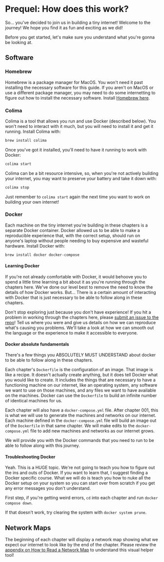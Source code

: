 # Prequel: How does this work?

So... you've decided to join us in building a tiny internet! Welcome to the journey! We hope you find it as fun and exciting as we did!

Before you get started, let's make sure you understand what you're gonna be looking at.

## Software

### Homebrew

Homebrew is a package manager for MacOS. You won't need it past installing the necessary software for this guide. If you aren't on MacOS or use a different package manager, you may need to do some internetting to figure out how to install the necessary software. Install [Homebrew here](https://brew.sh/).

### Colima

Colima is a tool that allows you run and use Docker (described below). You won't need to interact with it much, but you will need to install it and get it running. Install Colima with:

```bash
brew install colima
```

Once you've got it installed, you'll need to have it running to work with Docker:

```bash
colima start
```

Colima can be a bit resource intensive, so, when you're not actively building your internet, you may want to preserve your battery and take it down with:

```bash
colima stop
```

Just remember to `colima start` again the next time you want to work on building your own internet!

### Docker

Each machine on the tiny internet you're building in these chapters is a separate Docker container. Docker allowed us to be able to make a reproducible experience that, with the correct setup, should run on anyone's laptop without people needing to buy expensive and wasteful hardware. Install Docker with:

```bash
brew install docker docker-compose
```

#### Learning Docker

If you're not already comfortable with Docker, it would behoove you to spend a little time learning a bit about it as you're running through the chapters here. We've done our level best to remove the need to know the details of how Docker works. But... There is a certain amount of interacting with Docker that is just necessary to be able to follow along in these chapters.

Don't stop exploring just because you don't have experience! If you hit a problem in working through the chapters here, please [submit an issue to the repo](https://github.com/psbanka/build-your-own-internet/issues/new)! Tell us where you were and give us details on how we can reproduce what's causing you problems. We'll take a look at how we can smooth out the language or the experience to make it accessible to everyone.

#### Docker absolute fundamentals

There's a few things you ABSOLUTELY MUST UNDERSTAND about docker to be able to follow along in these chapters.

Each chapter's `Dockerfile` is the configuration of an image. That image is like a recipe. It doesn't actually create anything, but it does tell Docker what you would like to create. It includes the things that are necessary to have a functioning machine on our internet, like an operating system, any software we want to use on those machines, and any files we want to have available on the machines. Docker can use the `Dockerfile` to build an infinite number of identical machines for us.

Each chapter will also have a `docker-compose.yml` file. After chapter 001, this is what we will use to generate the machines and networks on our internet. Each machine defined in the `docker-compose.yml` file will build an image out of the `Dockerfile` in that same chapter. We will make edits to the `docker-compose.yml` file to add new machines and networks as our internet grows.

We will provide you with the Docker commands that you need to run to be able to follow along with this journey.

#### Troubleshooting Docker

Yeah. This is a HUGE topic. We're not going to teach you how to figure out the ins and outs of Docker. If you want to learn that, I suggest finding a Docker specific course. What we will do is teach you how to nuke all the Docker setup on your system so you can start over from scratch if you get any error messages you don't understand.

First step, if you're getting weird errors, `cd` into each chapter and run `docker compose down`.

If that doesn't work, try clearing the system with `docker system prune`.

## Network Maps

The beginning of each chapter will display a network map showing what we expect our internet to look like by the end of the chapter. Please review the [appendix on How to Read a Network Map](../../appendix/how-to-read-a-network-map.md) to understand this visual helper tool!
